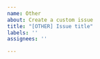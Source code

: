 ```yaml
---
name: Other
about: Create a custom issue
title: "[OTHER] Issue title"
labels: ''
assignees: ''

---
```



